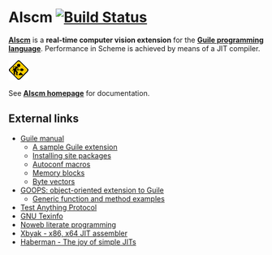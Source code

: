 AIscm [![Build Status](https://travis-ci.org/wedesoft/aiscm.png?branch=master)](https://travis-ci.org/wedesoft/aiscm)
=====

[**AIscm**][1] is a **real-time computer vision extension** for the
[**Guile programming language**][2]. Performance in Scheme is achieved by means
of a JIT compiler.

![](construction.gif "Under construction")

See [**AIscm homepage**][1] for documentation.

External links
--------------

* [Guile manual](http://www.gnu.org/software/guile/manual/)
    * [A sample Guile extension](http://www.gnu.org/software/guile/manual/html\_node/A-Sample-Guile-Extension.html)
    * [Installing site packages](http://www.gnu.org/software/guile/manual/html\_node/Installing-Site-Packages.html)
    * [Autoconf macros](https://www.gnu.org/software/guile/docs/docs-1.8/guile-ref/Autoconf-Macros.htm)
    * [Memory blocks](http://www.gnu.org/software/guile/manual/html\_node/Memory-Blocks.html)
    * [Byte vectors](http://www.gnu.org/software/guile/manual/html\_node/Bytevectors.html)
* [GOOPS: object-oriented extension to Guile](https://www.gnu.org/software/goops/)
    * [Generic function and method examples](http://www.gnu.org/software/guile/manual/html\_node/Generic-Function-and-Method-Examples.html)
* [Test Anything Protocol](https://en.wikipedia.org/wiki/Test\_Anything\_Protocol)
* [GNU Texinfo](http://www.gnu.org/software/texinfo/manual/texinfo/)
* [Noweb literate programming](http://www.cs.tufts.edu/~nr/noweb/)
* [Xbyak - x86, x64 JIT assembler](http://homepage1.nifty.com/herumi/soft/xbyak\_e.html)
* [Haberman - The joy of simple JITs](http://blog.reverberate.org/2012/12/hello-jit-world-joy-of-simple-jits.html)

[1]: http://www.wedesoft.de/aiscm/ "AIscm"
[2]: http://www.gnu.org/software/guile/ "Guile"

